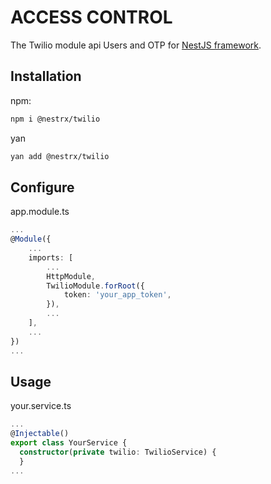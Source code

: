 # ACCESS CONTROL
The Twilio module api Users and OTP for [NestJS framework](https://nestjs.com/).

## Installation

npm: 
```bash
npm i @nestrx/twilio
```
yan
```bash
yan add @nestrx/twilio
```

## Configure


app.module.ts
```ts
...
@Module({
	...
	imports: [
		...
		HttpModule,
		TwilioModule.forRoot({
			token: 'your_app_token',
		}),
		...
	],
	...
})
...
```

## Usage

your.service.ts

```ts
...
@Injectable()
export class YourService {
  constructor(private twilio: TwilioService) {
  }
...
```

